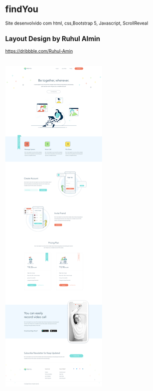 # findYou
Site desenvolvido com html, css,Bootstrap 5, Javascript, ScrollReveal
## Layout Design by Ruhul Almin
https://dribbble.com/Ruhul-Amin
#
![](https://github.com/tiagoandradeWeb/findYou/blob/master/Main.png)
